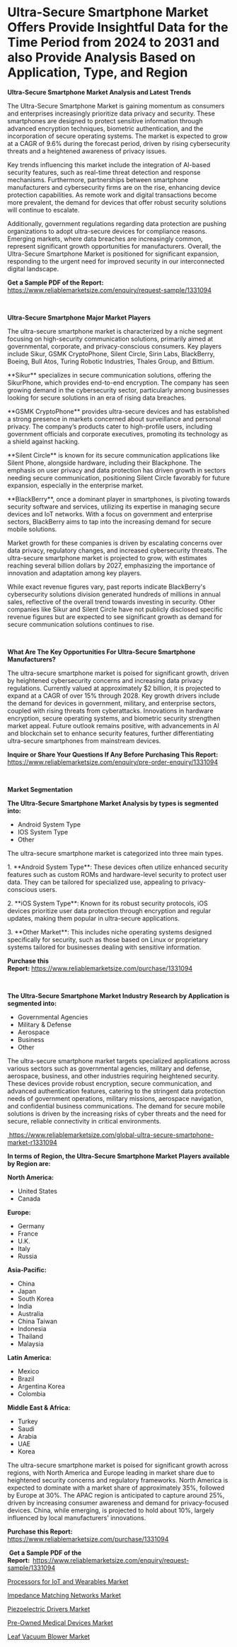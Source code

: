 <p><h1>Ultra-Secure Smartphone Market Offers Provide Insightful Data for the Time Period from 2024 to 2031 and also Provide Analysis Based on Application, Type, and Region</h1></p><p><strong>Ultra-Secure Smartphone Market Analysis and Latest Trends</strong></p>
<p><p>The Ultra-Secure Smartphone Market is gaining momentum as consumers and enterprises increasingly prioritize data privacy and security. These smartphones are designed to protect sensitive information through advanced encryption techniques, biometric authentication, and the incorporation of secure operating systems. The market is expected to grow at a CAGR of 9.6% during the forecast period, driven by rising cybersecurity threats and a heightened awareness of privacy issues.</p><p>Key trends influencing this market include the integration of AI-based security features, such as real-time threat detection and response mechanisms. Furthermore, partnerships between smartphone manufacturers and cybersecurity firms are on the rise, enhancing device protection capabilities. As remote work and digital transactions become more prevalent, the demand for devices that offer robust security solutions will continue to escalate.</p><p>Additionally, government regulations regarding data protection are pushing organizations to adopt ultra-secure devices for compliance reasons. Emerging markets, where data breaches are increasingly common, represent significant growth opportunities for manufacturers. Overall, the Ultra-Secure Smartphone Market is positioned for significant expansion, responding to the urgent need for improved security in our interconnected digital landscape.</p></p>
<p><strong>Get a Sample PDF of the Report:&nbsp;</strong> <a href="https://www.reliablemarketsize.com/enquiry/request-sample/1331094?utm_campaign=1180&utm_medium=2&utm_source=Github&utm_content=ia&utm_term=16102024&utm_id=ultra-secure-smartphone">https://www.reliablemarketsize.com/enquiry/request-sample/1331094</a></p>
<p>&nbsp;</p>
<p><strong>Ultra-Secure Smartphone Major Market Players</strong></p>
<p><p>The ultra-secure smartphone market is characterized by a niche segment focusing on high-security communication solutions, primarily aimed at governmental, corporate, and privacy-conscious consumers. Key players include Sikur, GSMK CryptoPhone, Silent Circle, Sirin Labs, BlackBerry, Boeing, Bull Atos, Turing Robotic Industries, Thales Group, and Bittium.</p><p>**Sikur** specializes in secure communication solutions, offering the SikurPhone, which provides end-to-end encryption. The company has seen growing demand in the cybersecurity sector, particularly among businesses looking for secure solutions in an era of rising data breaches.</p><p>**GSMK CryptoPhone** provides ultra-secure devices and has established a strong presence in markets concerned about surveillance and personal privacy. The company’s products cater to high-profile users, including government officials and corporate executives, promoting its technology as a shield against hacking.</p><p>**Silent Circle** is known for its secure communication applications like Silent Phone, alongside hardware, including their Blackphone. The emphasis on user privacy and data protection has driven growth in sectors needing secure communication, positioning Silent Circle favorably for future expansion, especially in the enterprise market.</p><p>**BlackBerry**, once a dominant player in smartphones, is pivoting towards security software and services, utilizing its expertise in managing secure devices and IoT networks. With a focus on government and enterprise sectors, BlackBerry aims to tap into the increasing demand for secure mobile solutions.</p><p>Market growth for these companies is driven by escalating concerns over data privacy, regulatory changes, and increased cybersecurity threats. The ultra-secure smartphone market is projected to grow, with estimates reaching several billion dollars by 2027, emphasizing the importance of innovation and adaptation among key players.</p><p>While exact revenue figures vary, past reports indicate BlackBerry's cybersecurity solutions division generated hundreds of millions in annual sales, reflective of the overall trend towards investing in security. Other companies like Sikur and Silent Circle have not publicly disclosed specific revenue figures but are expected to see significant growth as demand for secure communication solutions continues to rise.</p></p>
<p>&nbsp;</p>
<p><strong>What Are The Key Opportunities For Ultra-Secure Smartphone Manufacturers?</strong></p>
<p><p>The ultra-secure smartphone market is poised for significant growth, driven by heightened cybersecurity concerns and increasing data privacy regulations. Currently valued at approximately $2 billion, it is projected to expand at a CAGR of over 15% through 2028. Key growth drivers include the demand for devices in government, military, and enterprise sectors, coupled with rising threats from cyberattacks. Innovations in hardware encryption, secure operating systems, and biometric security strengthen market appeal. Future outlook remains positive, with advancements in AI and blockchain set to enhance security features, further differentiating ultra-secure smartphones from mainstream devices.</p></p>
<p><strong>Inquire or Share Your Questions If Any Before Purchasing This Report:</strong> <a href="https://www.reliablemarketsize.com/enquiry/pre-order-enquiry/1331094?utm_campaign=1180&utm_medium=2&utm_source=Github&utm_content=ia&utm_term=16102024&utm_id=ultra-secure-smartphone">https://www.reliablemarketsize.com/enquiry/pre-order-enquiry/1331094</a></p>
<p>&nbsp;</p>
<p><strong>Market Segmentation</strong></p>
<p><strong>The Ultra-Secure Smartphone Market Analysis by types is segmented into:</strong></p>
<p><ul><li>Android System Type</li><li>IOS System Type</li><li>Other</li></ul></p>
<p><p>The ultra-secure smartphone market is categorized into three main types. </p><p>1. **Android System Type**: These devices often utilize enhanced security features such as custom ROMs and hardware-level security to protect user data. They can be tailored for specialized use, appealing to privacy-conscious users.</p><p>2. **iOS System Type**: Known for its robust security protocols, iOS devices prioritize user data protection through encryption and regular updates, making them popular in ultra-secure applications.</p><p>3. **Other Market**: This includes niche operating systems designed specifically for security, such as those based on Linux or proprietary systems tailored for businesses dealing with sensitive information.</p></p>
<p><strong>Purchase this Report:&nbsp;</strong><a href="https://www.reliablemarketsize.com/purchase/1331094?utm_campaign=1180&utm_medium=2&utm_source=Github&utm_content=ia&utm_term=16102024&utm_id=ultra-secure-smartphone">https://www.reliablemarketsize.com/purchase/1331094</a></p>
<p>&nbsp;</p>
<p><strong>The Ultra-Secure Smartphone Market Industry Research by Application is segmented into:</strong></p>
<p><ul><li>Governmental Agencies</li><li>Military & Defense</li><li>Aerospace</li><li>Business</li><li>Other</li></ul></p>
<p><p>The ultra-secure smartphone market targets specialized applications across various sectors such as governmental agencies, military and defense, aerospace, business, and other industries requiring heightened security. These devices provide robust encryption, secure communication, and advanced authentication features, catering to the stringent data protection needs of government operations, military missions, aerospace navigation, and confidential business communications. The demand for secure mobile solutions is driven by the increasing risks of cyber threats and the need for secure, reliable connectivity in critical environments.</p></p>
<p><a href="https://www.reliablemarketsize.com/global-ultra-secure-smartphone-market-r1331094?utm_campaign=1180&utm_medium=2&utm_source=Github&utm_content=ia&utm_term=16102024&utm_id=ultra-secure-smartphone">&nbsp;https://www.reliablemarketsize.com/global-ultra-secure-smartphone-market-r1331094</a></p>
<p><strong>In terms of Region, the Ultra-Secure Smartphone Market Players available by Region are:</strong></p>
<p>
    <p> <strong> North America: </strong>
        <ul>
            <li>United States</li>
            <li>Canada</li>
        </ul>
        </p> 
    <p> <strong> Europe: </strong>
        <ul>
            <li>Germany</li>
            <li>France</li>
            <li>U.K.</li>
            <li>Italy</li>
            <li>Russia</li>
        </ul>
        </p> 
    <p> <strong> Asia-Pacific: </strong>
        <ul>
            <li>China</li>
            <li>Japan</li>
            <li>South Korea</li>
            <li>India</li>
            <li>Australia</li>
            <li>China Taiwan</li>
            <li>Indonesia</li>
            <li>Thailand</li>
            <li>Malaysia</li>
        </ul>
        </p> 
    <p> <strong> Latin America: </strong>
        <ul>
            <li>Mexico</li>
            <li>Brazil</li>
            <li>Argentina Korea</li>
            <li>Colombia</li>
        </ul>
        </p> 
    <p> <strong> Middle East & Africa: </strong>
        <ul>
            <li>Turkey</li>
            <li>Saudi</li>
            <li>Arabia</li>
            <li>UAE</li>
            <li>Korea</li>
        </ul>
    </p>
    </p>
<p><p>The ultra-secure smartphone market is poised for significant growth across regions, with North America and Europe leading in market share due to heightened security concerns and regulatory frameworks. North America is expected to dominate with a market share of approximately 35%, followed by Europe at 30%. The APAC region is anticipated to capture around 25%, driven by increasing consumer awareness and demand for privacy-focused devices. China, while emerging, is projected to hold about 10%, largely influenced by local manufacturers' innovations.</p></p>
<p><strong>Purchase this Report: </strong><a href="https://www.reliablemarketsize.com/purchase/1331094?utm_campaign=1180&utm_medium=2&utm_source=Github&utm_content=ia&utm_term=16102024&utm_id=ultra-secure-smartphone">https://www.reliablemarketsize.com/purchase/1331094</a></p>
<p>&nbsp;<strong>Get a Sample PDF of the Report:&nbsp;&nbsp;</strong><a href="https://www.reliablemarketsize.com/enquiry/request-sample/1331094?utm_campaign=1180&utm_medium=2&utm_source=Github&utm_content=ia&utm_term=16102024&utm_id=ultra-secure-smartphone">https://www.reliablemarketsize.com/enquiry/request-sample/1331094</a></p>
<p><strong></strong></p>
<p><p><a href="https://github.com/carmelinarqcpk/Market-Research-Report-List-1/blob/main/processors-for-iot-and-wearables-market.md?utm_campaign=1180&utm_medium=2&utm_source=Github&utm_content=ia&utm_term=16102024&utm_id=ultra-secure-smartphone">Processors for IoT and Wearables Market</a></p><p><a href="https://issuu.com/reportprime-2/docs/impedance-matching-networks-market-_981c797c5764e0?utm_campaign=1180&utm_medium=2&utm_source=Github&utm_content=ia&utm_term=16102024&utm_id=ultra-secure-smartphone">Impedance Matching Networks Market</a></p><p><a href="https://issuu.com/reportprime-2/docs/piezoelectric-drivers-market-size-2_619a643c0643fb?utm_campaign=1180&utm_medium=2&utm_source=Github&utm_content=ia&utm_term=16102024&utm_id=ultra-secure-smartphone">Piezoelectric Drivers Market</a></p><p><a href="https://github.com/maegansw4/Market-Research-Report-List-1/blob/main/pre-owned-medical-devices-market.md?utm_campaign=1180&utm_medium=2&utm_source=Github&utm_content=ia&utm_term=16102024&utm_id=ultra-secure-smartphone">Pre-Owned Medical Devices Market</a></p><p><a href="https://www.linkedin.com/pulse/leaf-vacuum-blower-market-pulse-131-expansion-blueprint-cihfe?trk=public_post_embed_feed-article-content&utm_campaign=1180&utm_medium=2&utm_source=Github&utm_content=ia&utm_term=16102024&utm_id=ultra-secure-smartphone">Leaf Vacuum Blower Market</a></p></p>